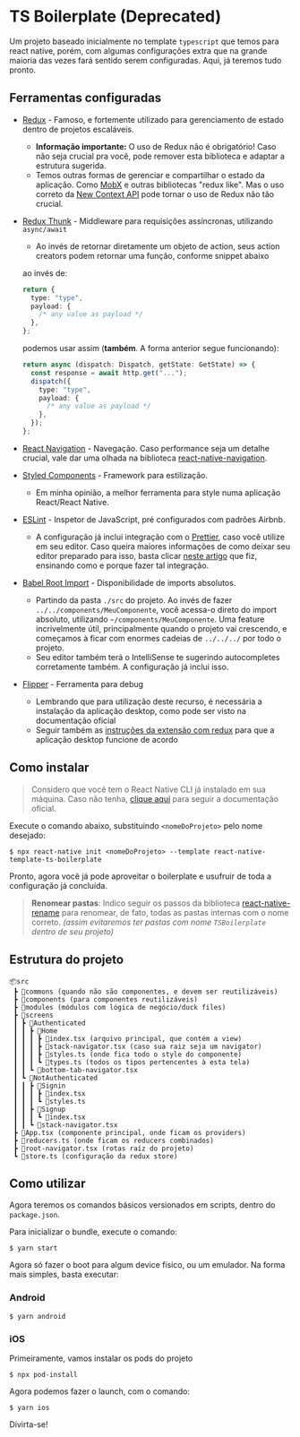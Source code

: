 # TS Boilerplate (Deprecated)

Um projeto baseado inicialmente no template `typescript` que temos para react native, porém, com algumas configurações extra que na grande maioria das vezes fará sentido serem configuradas. Aqui, já teremos tudo pronto.

## Ferramentas configuradas

- [Redux](https://redux.js.org/) - Famoso, e fortemente utilizado para gerenciamento de estado dentro de projetos escaláveis.

  - **Informação importante:** O uso de Redux não é obrigatório! Caso não seja crucial pra você, pode remover esta biblioteca e adaptar a estrutura sugerida.
  - Temos outras formas de gerenciar e compartilhar o estado da aplicação. Como [MobX](https://mobx.js.org/) e outras bibliotecas "redux like". Mas o uso correto da [New Context API](https://pt-br.reactjs.org/docs/context.html) pode tornar o uso de Redux não tão crucial.

- [Redux Thunk](https://github.com/reduxjs/redux-thunk) - Middleware para requisições assíncronas, utilizando `async/await`

  - Ao invés de retornar diretamente um objeto de action, seus action creators podem retornar uma função, conforme snippet abaixo

  ao invés de:

  ```ts
  return {
    type: "type",
    payload: {
      /* any value as payload */
    },
  };
  ```

  podemos usar assim (**também**. A forma anterior segue funcionando):

  ```ts
  return async (dispatch: Dispatch, getState: GetState) => {
    const response = await http.get("...");
    dispatch({
      type: "type",
      payload: {
        /* any value as payload */
      },
    });
  };
  ```

- [React Navigation](https://reactnavigation.org/) - Navegação. Caso performance seja um detalhe crucial, vale dar uma olhada na biblioteca [react-native-navigation](https://github.com/wix/react-native-navigation).

- [Styled Components](https://www.styled-components.com/) - Framework para estilização.

  - Em minha opinião, a melhor ferramenta para style numa aplicação React/React Native.

- [ESLint](https://eslint.org/) - Inspetor de JavaScript, pré configurados com padrões Airbnb.

  - A configuração já inclui integração com o [Prettier](https://prettier.io/), caso você utilize em seu editor. Caso queira maiores informações de como deixar seu editor preparado para isso, basta clicar [neste artigo](https://medium.com/@IgorMing/configurar-typescript-eslint-e-prettier-num-projeto-react-native-7eddfb820a7b) que fiz, ensinando como e porque fazer tal integração.

- [Babel Root Import](https://www.npmjs.com/package/babel-plugin-root-import) - Disponibilidade de imports absolutos.

  - Partindo da pasta `./src` do projeto. Ao invés de fazer `../../components/MeuComponente`, você acessa-o direto do import absoluto, utilizando `~/components/MeuComponente`. Uma feature incrivelmente útil, principalmente quando o projeto vai crescendo, e começamos à ficar com enormes cadeias de `../../../` por todo o projeto.
  - Seu editor também terá o IntelliSense te sugerindo autocompletes corretamente também. A configuração já inclui isso.

- [Flipper](https://fbflipper.com/) - Ferramenta para debug

  - Lembrando que para utilização deste recurso, é necessária a instalação da aplicação desktop, como pode ser visto na documentação oficial
  - Seguir também as [instruções da extensão com redux](https://github.com/jk-gan/redux-flipper) para que a aplicação desktop funcione de acordo

## Como instalar

> Considero que você tem o React Native CLI já instalado em sua máquina. Caso não tenha, [clique aqui](https://facebook.github.io/react-native/docs/getting-started.html) para seguir a documentação oficial.

Execute o comando abaixo, substituindo `<nomeDoProjeto>` pelo nome desejado:

```shell
$ npx react-native init <nomeDoProjeto> --template react-native-template-ts-boilerplate
```

Pronto, agora você já pode aproveitar o boilerplate e usufruir de toda a configuração já concluída.

> **Renomear pastas**: Indico seguir os passos da biblioteca [react-native-rename](https://www.npmjs.com/package/react-native-rename) para renomear, de fato, todas as pastas internas com o nome correto. _(assim evitaremos ter pastas com nome `TSBoilerplate` dentro de seu projeto)_

## Estrutura do projeto

```
📦src
 ┣ 📂commons (quando não são componentes, e devem ser reutilizáveis)
 ┣ 📂components (para componentes reutilizáveis)
 ┣ 📂modules (módulos com lógica de negócio/duck files)
 ┣ 📂screens
 ┃ ┣ 📂Authenticated
 ┃ ┃ ┣ 📂Home
 ┃ ┃ ┃ ┣ 📜index.tsx (arquivo principal, que contém a view)
 ┃ ┃ ┃ ┣ 📜stack-navigator.tsx (caso sua raiz seja um navigator)
 ┃ ┃ ┃ ┣ 📜styles.ts (onde fica todo o style do componente)
 ┃ ┃ ┃ ┗ 📜types.ts (todos os tipos pertencentes à esta tela)
 ┃ ┃ ┗ 📜bottom-tab-navigator.tsx
 ┃ ┗ 📂NotAuthenticated
 ┃ ┃ ┣ 📂Signin
 ┃ ┃ ┃ ┣ 📜index.tsx
 ┃ ┃ ┃ ┗ 📜styles.ts
 ┃ ┃ ┣ 📂Signup
 ┃ ┃ ┃ ┗ 📜index.tsx
 ┃ ┃ ┗ 📜stack-navigator.tsx
 ┣ 📜App.tsx (componente principal, onde ficam os providers)
 ┣ 📜reducers.ts (onde ficam os reducers combinados)
 ┣ 📜root-navigator.tsx (rotas raíz do projeto)
 ┗ 📜store.ts (configuração da redux store)
```

## Como utilizar

Agora teremos os comandos básicos versionados em scripts, dentro do `package.json`.

Para inicializar o bundle, execute o comando:

```shell
$ yarn start
```

Agora só fazer o boot para algum device físico, ou um emulador. Na forma mais simples, basta executar:

### Android

```shell
$ yarn android
```

### iOS

Primeiramente, vamos instalar os pods do projeto

```shell
$ npx pod-install
```

Agora podemos fazer o launch, com o comando:

```shell
$ yarn ios
```

Divirta-se!
